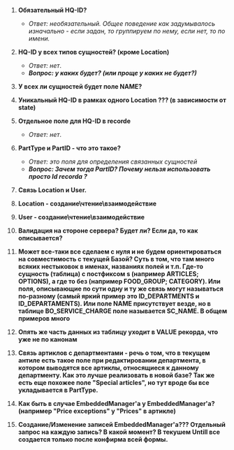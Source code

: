 1. **Обязательный HQ-ID?**
    - *Ответ: необязательный. Общее поведение как задумывалось изначально - если задан, то группируем по нему, если нет, то по имени.*
1. **HQ-ID у всех типов сущностей? (кроме Location)**
    - *Ответ: нет*.
    - ***Вопрос: у каких будет? (или проще у каких не будет?)***
1. **У всех ли сущностей будет поле NAME?**
1. **Уникальный HQ-ID в рамках одного Location ??? (в зависимости от state)**
1. **Отдельное поле для HQ-ID в recorde**
    - *Ответ: нет*.
1. **PartType и PartID - что это такое?**
    - *Ответ: это поля для определения связанных сущностей*
    - ***Вопрос: Зачем тогда PartID? Почему нельзя использовать просто Id recorda ?***
1. **Связь Location и User.**
1. **Location - создание\чтение\взаимодействие**
1. **User - создание\чтение\взаимодействие**
1. **Валидация на стороне сервера? Будет ли? Если да, то как описывается?**
1. **Может все-таки все сделаем с нуля и не будем ориентироваться на совместимость с текущей Базой? Суть в том, что там много всяких нестыковок в именах, названиях полей и т.п. Где-то сущность (таблица) с постфиксом s (например ARTICLES; OPTIONS), а где то без (например FOOD_GROUP; CATEGORY). Или поля, описывающие по сути одну и ту же связь могут называться по-разному (самый яркий пример это ID_DEPARTMENTS и ID_DEPARTAMENTS). Или поле NAME присутствует везде, но в таблице BO_SERVICE_CHARGE поле называется SC_NAME. В общем примеров много**
1. **Опять же часть данных из таблицу уходит в VALUE рекорда, что уже не по канонам**
1. **Связь артиклов с департментами - речь о том, что в текущем антиле есть такое поле при редактировании департмента, в котором выводятся все артиклы, относящиеся к данному департменту. Как это лучше реализовать в новой базе? Так же есть еще похожее поле "Special articles", но тут вроде бы все укладывается в PartType.**

1. **Как быть в случае EmbeddedManager'a у EmbeddedManager'a? (например "Price exceptions" у "Prices" в артикле)**
1. **Создание/Изменение записей EmbeddedManager'a??? Отдельный запрос на каждую запись? В какой момент? В текушем Untill все создается только после конфирма всей формы.**

